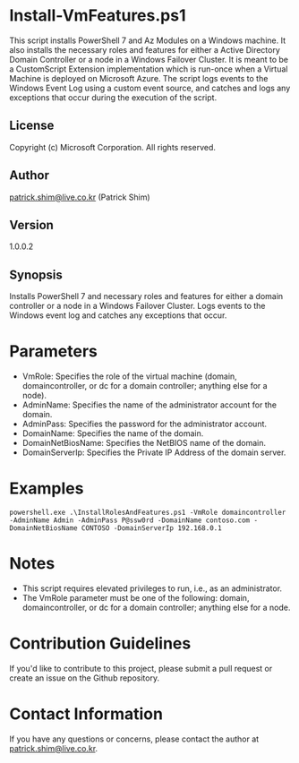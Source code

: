 # Install-VmFeatures.ps1
This script installs PowerShell 7 and Az Modules on a Windows machine. It also installs the necessary roles and features for either a Active Directory Domain Controller or a node in a Windows Failover Cluster.  It is meant to be a CustomScript Extension implementation which is run-once when a Virtual Machine is deployed on Microsoft Azure.  The script logs events to the Windows Event Log using a custom event source, and catches and logs any exceptions that occur during the execution of the script.

## License
Copyright (c) Microsoft Corporation. All rights reserved.

## Author
patrick.shim@live.co.kr (Patrick Shim)

## Version
1.0.0.2

## Synopsis
Installs PowerShell 7 and necessary roles and features for either a domain controller or a node in a Windows Failover Cluster. Logs events to the Windows event log and catches any exceptions that occur.

# Parameters
- VmRole: Specifies the role of the virtual machine (domain, domaincontroller, or dc for a domain controller; anything else for a node).
- AdminName: Specifies the name of the administrator account for the domain.
- AdminPass: Specifies the password for the administrator account.
- DomainName: Specifies the name of the domain.
- DomainNetBiosName: Specifies the NetBIOS name of the domain.
- DomainServerIp: Specifies the Private IP Address of the domain server.

# Examples
```
powershell.exe .\InstallRolesAndFeatures.ps1 -VmRole domaincontroller -AdminName Admin -AdminPass P@ssw0rd -DomainName contoso.com -DomainNetBiosName CONTOSO -DomainServerIp 192.168.0.1
```

# Notes
- This script requires elevated privileges to run, i.e., as an administrator.
- The VmRole parameter must be one of the following: domain, domaincontroller, or dc for a domain controller; anything else for a node.

# Contribution Guidelines
If you'd like to contribute to this project, please submit a pull request or create an issue on the Github repository.

# Contact Information
If you have any questions or concerns, please contact the author at patrick.shim@live.co.kr.
